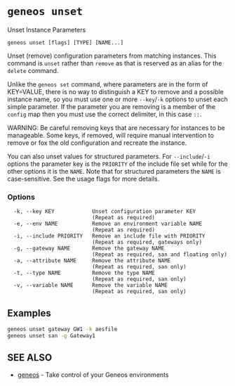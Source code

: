 # `geneos unset`

Unset Instance Parameters

```text
geneos unset [flags] [TYPE] [NAME...]
```

Unset (remove) configuration parameters from matching instances. This command is `unset` rather than `remove` as that is reserved as an alias for the `delete` command.

Unlike the `geneos set` command, where parameters are in the form of KEY=VALUE, there is no way to distinguish a KEY to remove and a possible instance name, so you must use one or more `--key`/`-k` options to unset each simple parameter. If the parameter you are removing is a member of the `config` map then you must use the correct delimiter, in this case `::`.

WARNING: Be careful removing keys that are necessary for instances to be manageable. Some keys, if removed, will require manual intervention to remove or fox the old configuration and recreate the instance.

You can also unset values for structured parameters. For `--include`/`-i` options the parameter key is the `PRIORITY` of the include file set while for the other options it is the `NAME`. Note that for structured parameters the `NAME` is case-sensitive. See the usage flags for more details.

### Options

```text
  -k, --key KEY            Unset configuration parameter KEY
                           (Repeat as required)
  -e, --env NAME           Remove an environment variable NAME
                           (Repeat as required)
  -i, --include PRIORITY   Remove an include file with PRIORITY
                           (Repeat as required, gateways only)
  -g, --gateway NAME       Remove the gateway NAME
                           (Repeat as required, san and floating only)
  -a, --attribute NAME     Remove the attribute NAME
                           (Repeat as required, san only)
  -t, --type NAME          Remove the type NAME
                           (Repeat as required, san only)
  -v, --variable NAME      Remove the variable NAME
                           (Repeat as required, san only)
```

## Examples

```bash
geneos unset gateway GW1 -k aesfile
geneos unset san -g Gateway1

```

## SEE ALSO

* [geneos](geneos.md)	 - Take control of your Geneos environments
